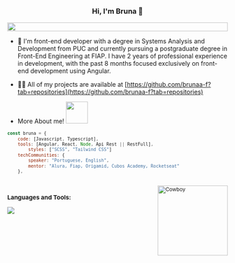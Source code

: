 <h3 align="center"> Hi, I'm Bruna 🦄</h3>

<img src="https://i.imgur.com/dBaSKWF.gif" height="20" width="100%">

- 🔭 I'm front-end developer with a degree in Systems Analysis and Development from PUC and currently pursuing a postgraduate degree in Front-End Engineering at FIAP. I have 2 years of professional experience in development, with the past 8 months focused exclusively on front-end development using Angular. 

- 👨‍💻 All of my projects are available at [https://github.com/brunaa-f?tab=repositories](https://github.com/brunaa-f?tab=repositories)

- <p>More About me! <small><img src="https://i.pinimg.com/originals/e5/93/ab/e593ab0589d5f1b389e4dfbcce2bce20.gif" width= "50" heigth= "60"></small</p>


```JavaScript
const bruna = {
	code: [Javascript, Typescript],
	tools: [Angular, React, Node, Api Rest || RestFull],
        styles: ["SCSS", "Tailwind CSS"]
	techCommunities: {
		speaker: "Portuguese, English",
		mentor: "Alura, Fiap, Origamid, Cubos Academy, Rocketseat"
	},
```

<br>

<img align="right" alt="Cowboy"  height="160" src="https://i.giphy.com/media/JTV1xv9aadY3YLwEfy/200w.webp">

<h3 align="left">Languages and Tools:</h3>

<p align="left"> 
  <a href="https://skillicons.dev">
    <img src="https://skillicons.dev/icons?i=html,css,scss,angular,react,nodejs,npm,git,figma,docker" />
  </a>
</p>
